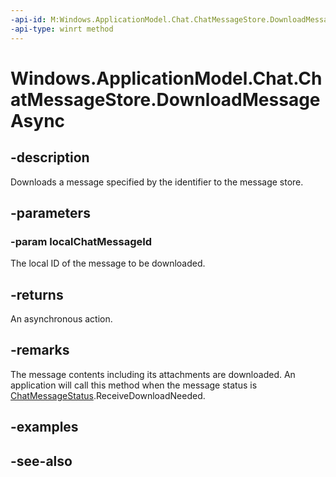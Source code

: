 ```yaml
---
-api-id: M:Windows.ApplicationModel.Chat.ChatMessageStore.DownloadMessageAsync(System.String)
-api-type: winrt method
---
```


<!-- Method syntax
public Windows.Foundation.IAsyncAction DownloadMessageAsync(System.String localChatMessageId)
-->

# Windows.ApplicationModel.Chat.ChatMessageStore.DownloadMessageAsync

## -description
Downloads a message specified by the identifier to the message store.

## -parameters
### -param localChatMessageId
The local ID of the message to be downloaded.

## -returns
An asynchronous action.

## -remarks
The message contents including its attachments are downloaded. An application will call this method when the message status is [ChatMessageStatus](chatmessagestatus.md).ReceiveDownloadNeeded.

## -examples

## -see-also
